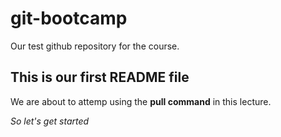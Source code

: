 # git-bootcamp
Our test github repository for the course.
## This is our first README file
We are about to attemp using the **pull command** in this lecture.

*So let's get started*
